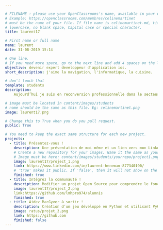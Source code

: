 ```yaml
---

# FILENAME : please use your OpenClassrooms's name, available in your url.
# Example: https://openclassrooms.com/membres/celinemartinet
# must be the name of your file. If file name is celinemartinet.md, title is celinemartinet.
# lowercase, no blank space, Capital case or special character.
title: laurent17

# First name or full name
name: laurent
date: 31-08-2019 15:14

# One line.
# If you need more space, go to the next line and add 4 spaces on the left, as in 'description'.
objective: devenir expert developpeur d'application ios.
short_description: j'aime la navigation, l'informatique, la cuisine.

# don't touch that
template: students
description: 
	Aujourd’hui je suis en reconversion professionnelle dans le secteur du numérique en tant que développeur iOS car je suis fan d'Apple. Mon projet professionnel est de travailler à distance dans une entreprise éditrice de logicielle dans laquelle je pourrai progresser.

# image must be located in content/images/students
# name should be the same as this file. Eg: celinemartinet.png
image: laurent17.png

# Change this to True when you do you pull request.
public: True

# You need to keep the exact same structure for each new project.
projects:
  - title: Présentez-vous !
	description: Une présentation de moi-même et un lien vers mon LinkedIn.
	# Create a new repository for your images. Name it the same as your nickname and profile picture.
	# Image must be here: content/images/students/yourrepo/project1.png
	image: laurent17/project_1.png
	link: https://www.linkedin.com/in/laurent-heneman-877340190/
	# 'true' makes it public. If 'false', then it will not show on the website.
	finished: true
  - title: Intégrez la communauté !
	description: Modifier un projet Open Source pour comprendre le fonctionnement de Git, de Github et des pull requests.
	image: laurent17/project_2.png
	link:https://github.com/lmhpro974/alumnis
	finished: true
  - title: Aidez MacGyver à sortir !
	description: Création d’un jeu développé en Python et utilisant PyGame.
	image: ratus/projet_3.png
	link: https://github.com
	finished: false
---
```

